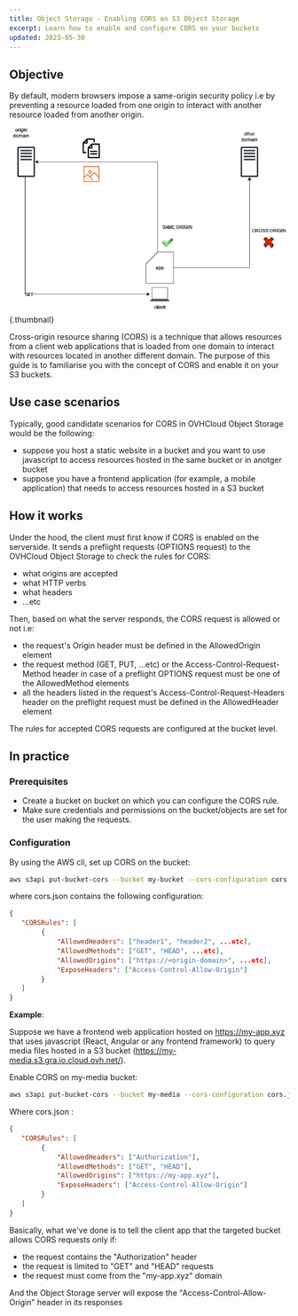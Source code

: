 ```yaml
---
title: Object Storage - Enabling CORS on S3 Object Storage
excerpt: Learn how to enable and configure CORS on your buckets
updated: 2023-05-30
---
```


## Objective
By default, modern browsers impose a same-origin security policy i.e by preventing a resource loaded from one origin to interact with another resource loaded from another origin.

![CORS](images/cors.png){.thumbnail}

Cross-origin resource sharing (CORS) is a technique that allows resources from a client web applications that is loaded from one domain to interact with resources located in another different domain.
The purpose of this guide is to familiarise you with the concept of CORS and enable it on your S3 buckets.


## Use case scenarios
Typically, good candidate scenarios for CORS in OVHCloud Object Storage would be the following:
- suppose you host a static website in a bucket and you want to use javascript to access resources hosted in the same bucket or in anotger bucket
- suppose you have a frontend application (for example, a mobile application) that needs to access resources hosted in a S3 bucket


## How it works
Under the hood, the client must first know if CORS is enabled on the serverside. It sends a preflight requests (OPTIONS request) to the OVHCloud Object Storage to check the rules for CORS:
- what origins are accepted
- what HTTP verbs
- what headers
- ...etc

Then, based on what the server responds, the CORS request is allowed or not i.e:
- the request's Origin header must be defined in the AllowedOrigin element
- the request method (GET, PUT, ...etc) or the Access-Control-Request-Method header in case of a preflight OPTIONS request must be one of the AllowedMethod elements
- all the headers listed in the request's Access-Control-Request-Headers header on the preflight request must be defined in the AllowedHeader element

The rules for accepted CORS requests are configured at the bucket level.


## In practice
### Prerequisites
- Create a bucket on bucket on which you can configure the CORS rule.
- Make sure credentials and permissions on the bucket/objects are set for the user making the requests.

### Configuration
By using the AWS cli, set up CORS on the bucket:
```sh
aws s3api put-bucket-cors --bucket my-bucket --cors-configuration cors.json
```
where cors.json contains the following configuration:
```json
{
   "CORSRules": [
        {
            "AllowedHeaders": ["header1", "header2", ...etc],
            "AllowedMethods": ["GET", "HEAD", ...etc],
            "AllowedOrigins": ["https://<origin-domain>", ...etc],
            "ExposeHeaders": ["Access-Control-Allow-Origin"]
        }
   ]
}
```

**Example**:

Suppose we have a frontend web application hosted on https://my-app.xyz that uses javascript (React, Angular or any frontend framework) to query media files hosted in a S3 bucket (https://my-media.s3.gra.io.cloud.ovh.net/).

Enable CORS on my-media bucket:
```sh
aws s3api put-bucket-cors --bucket my-media --cors-configuration cors.json
```

Where cors.json :
```json
{
   "CORSRules": [
        {
            "AllowedHeaders": ["Authorization"],
            "AllowedMethods": ["GET", "HEAD"],
            "AllowedOrigins": ["https://my-app.xyz"],
            "ExposeHeaders": ["Access-Control-Allow-Origin"]
        }
   ]
}
```

Basically, what we've done is to tell the client app that the targeted bucket allows CORS requests only if:
- the request contains the "Authorization" header
- the request is limited to "GET" and "HEAD" requests
- the request must come from the "my-app.xyz" domain

And the Object Storage server will expose the "Access-Control-Allow-Origin" header in its responses
